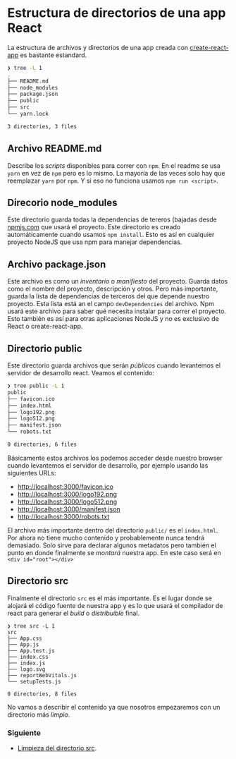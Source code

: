 # Estructura de directorios de una app React

La estructura de archivos y directorios de una app creada con
[create-react-app](https://create-react-app.dev/) es bastante estandard.

```bash
❯ tree -L 1
.
├── README.md
├── node_modules
├── package.json
├── public
├── src
└── yarn.lock

3 directories, 3 files
```

## Archivo README.md

Describe los _scripts_ disponibles para correr con `npm`. En el readme se usa
`yarn` en vez de `npm` pero es lo mismo. La mayoría de las veces solo hay que
reemplazar `yarn` por `npm`. Y si eso no funciona usamos `npm run <script>`.

## Direcorio node_modules

Este directorio guarda todas la dependencias de tereros (bajadas desde
[npmjs.com](https://www.npmjs.com/) que usará el proyecto. Este directorio es
creado automáticamente cuando usamos `npm install`. Esto es así en cualquier
proyecto NodeJS que usa npm para manejar dependencias.

## Archivo package.json

Este archivo es como un _inventario_ o _manifiesto_ del proyecto. Guarda datos
como el nombre del proyecto, descripción y otros. Pero más importante, guarda la
lista de dependencias de terceros del que depende nuestro proyecto. Esta lista
está an el campo `devDependencies` del archivo. Npm usará este archivo para
saber qué necesita instalar para correr el proyecto. Esto también es así para
otras aplicaciones NodeJS y no es exclusivo de React o create-react-app.

## Directorio public

Este directorio guarda archivos que serán _públicos_ cuando levantemos el
servidor de desarrollo react. Veamos el contenido:

```bash
❯ tree public -L 1
public
├── favicon.ico
├── index.html
├── logo192.png
├── logo512.png
├── manifest.json
└── robots.txt

0 directories, 6 files
```

Básicamente estos archivos los podemos acceder desde nuestro browser cuando
levantemos el servidor de desarrollo, por ejemplo usando las siguientes URLs:

- [http://localhost:3000/favicon.ico](http://localhost:3000/favicon.ico)
- [http://localhost:3000/logo192.png](http://localhost:3000/logo192.png)
- [http://localhost:3000/logo512.png](http://localhost:3000/logo512.png)
- [http://localhost:3000/manifest.json](http://localhost:3000/manifest.json)
- [http://localhost:3000/robots.txt](http://localhost:3000/robots.txt)

El archivo más importante dentro del directorio `public/` es el `index.html`.
Por ahora no tiene mucho contenido y probablemente nunca tendrá demasiado. Solo
sirve para declarar algunos metadatos pero también el punto en donde finalmente
se _montará_ nuestra app. En este caso será en `<div id="root"></div>`

## Directorio src

Finalmente el directorio `src` es el más importante. Es el lugar donde se
alojará el código fuente de nuestra app y es lo que usará el compilador de react
para generar el _build_ o _distribuible_ final.

```
❯ tree src -L 1
src
├── App.css
├── App.js
├── App.test.js
├── index.css
├── index.js
├── logo.svg
├── reportWebVitals.js
└── setupTests.js

0 directories, 8 files
```

No vamos a describir el contenido ya que nosotros empezaremos con un directorio
más _limpio_.

### Siguiente

- [Limpieza del directorio src](02.limpieza-del-directorio-src.md).
